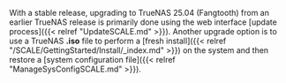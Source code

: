 &NewLine;

With a stable release, upgrading to TrueNAS 25.04 (Fangtooth) from an earlier TrueNAS release is primarily done using the web interface [update process]({{< relref "UpdateSCALE.md" >}}).
Another upgrade option is to use a TrueNAS **.iso** file to perform a [fresh install]({{< relref "/SCALE/GettingStarted/Install/_index.md" >}}) on the system and then restore a [system configuration file]({{< relref "ManageSysConfigSCALE.md" >}}).
